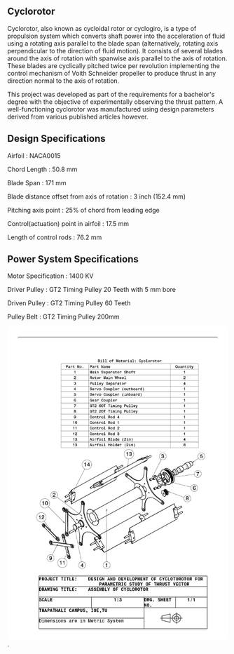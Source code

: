 ## Cyclorotor

Cyclorotor, also known as cycloidal rotor or cyclogiro, is a type of propulsion system which converts shaft power into the acceleration of fluid using a rotating axis parallel to the blade span (alternatively, rotating axis perpendicular to the direction of fluid motion). It consists of several blades around the axis of rotation with spanwise axis parallel to the axis of rotation. These blades are cyclically pitched twice per revolution implementing the control mechanism of Voith Schneider propeller to produce thrust in any direction normal to the axis of rotation.

This project was developed as part of the requirements for a bachelor's degree with the objective of experimentally observing the thrust pattern. A well-functioning cyclorotor was manufactured using design parameters derived from various published articles however.

## Design Specifications

Airfoil                                      : NACA0015

Chord Length                                 : 50.8 mm

Blade Span                                   : 171 mm

Blade distance offset from axis of rotation  : 3 inch (152.4 mm)

Pitching axis point                          : 25% of chord from leading edge

Control(actuation) point in airfoil          : 17.5 mm

Length of control rods                       : 76.2 mm

## Power System Specifications

Motor Specification  : 1400 KV

Driver Pulley        : GT2 Timing Pulley 20 Teeth with 5 mm bore

Driven Pulley        : GT2 Timing Pulley 60 Teeth

Pulley Belt          : GT2 Timing Pulley 200mm

![Assembly](/Pictures/Assembly_Draft.jpg).
